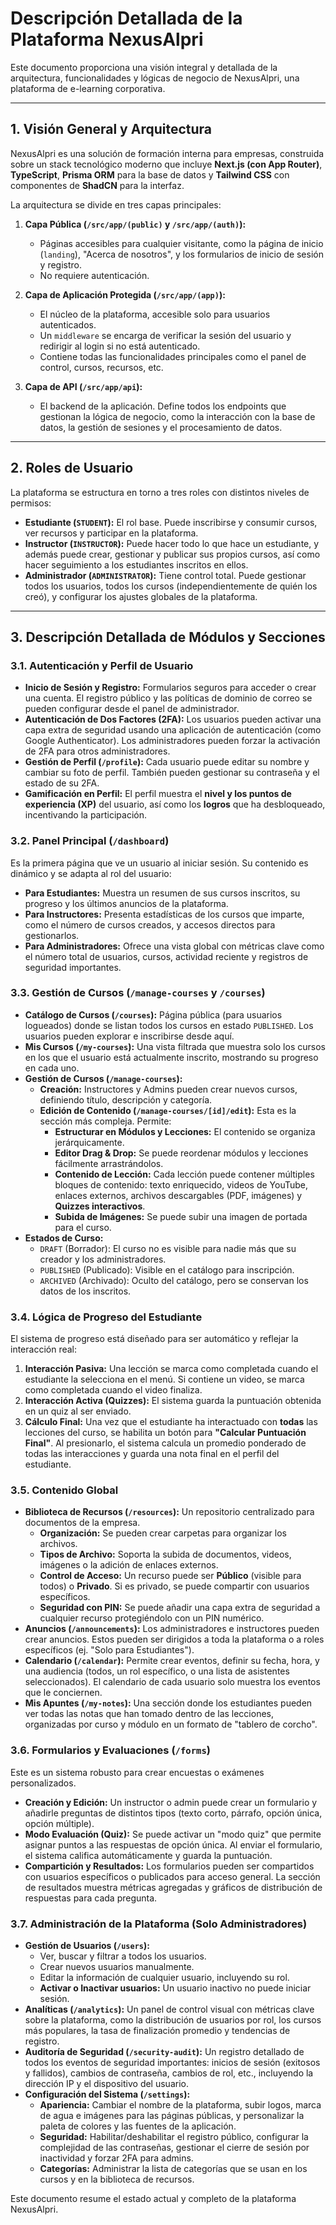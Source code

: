 
# Descripción Detallada de la Plataforma NexusAlpri

Este documento proporciona una visión integral y detallada de la arquitectura, funcionalidades y lógicas de negocio de NexusAlpri, una plataforma de e-learning corporativa.

---

## 1. Visión General y Arquitectura

NexusAlpri es una solución de formación interna para empresas, construida sobre un stack tecnológico moderno que incluye **Next.js (con App Router)**, **TypeScript**, **Prisma ORM** para la base de datos y **Tailwind CSS** con componentes de **ShadCN** para la interfaz.

La arquitectura se divide en tres capas principales:

1.  **Capa Pública (`/src/app/(public)` y `/src/app/(auth)`):**
    *   Páginas accesibles para cualquier visitante, como la página de inicio (`landing`), "Acerca de nosotros", y los formularios de inicio de sesión y registro.
    *   No requiere autenticación.

2.  **Capa de Aplicación Protegida (`/src/app/(app)`):**
    *   El núcleo de la plataforma, accesible solo para usuarios autenticados.
    *   Un `middleware` se encarga de verificar la sesión del usuario y redirigir al login si no está autenticado.
    *   Contiene todas las funcionalidades principales como el panel de control, cursos, recursos, etc.

3.  **Capa de API (`/src/app/api`):**
    *   El backend de la aplicación. Define todos los endpoints que gestionan la lógica de negocio, como la interacción con la base de datos, la gestión de sesiones y el procesamiento de datos.

---

## 2. Roles de Usuario

La plataforma se estructura en torno a tres roles con distintos niveles de permisos:

*   **Estudiante (`STUDENT`):** El rol base. Puede inscribirse y consumir cursos, ver recursos y participar en la plataforma.
*   **Instructor (`INSTRUCTOR`):** Puede hacer todo lo que hace un estudiante, y además puede crear, gestionar y publicar sus propios cursos, así como hacer seguimiento a los estudiantes inscritos en ellos.
*   **Administrador (`ADMINISTRATOR`):** Tiene control total. Puede gestionar todos los usuarios, todos los cursos (independientemente de quién los creó), y configurar los ajustes globales de la plataforma.

---

## 3. Descripción Detallada de Módulos y Secciones

### 3.1. Autenticación y Perfil de Usuario

*   **Inicio de Sesión y Registro:** Formularios seguros para acceder o crear una cuenta. El registro público y las políticas de dominio de correo se pueden configurar desde el panel de administrador.
*   **Autenticación de Dos Factores (2FA):** Los usuarios pueden activar una capa extra de seguridad usando una aplicación de autenticación (como Google Authenticator). Los administradores pueden forzar la activación de 2FA para otros administradores.
*   **Gestión de Perfil (`/profile`):** Cada usuario puede editar su nombre y cambiar su foto de perfil. También pueden gestionar su contraseña y el estado de su 2FA.
*   **Gamificación en Perfil:** El perfil muestra el **nivel y los puntos de experiencia (XP)** del usuario, así como los **logros** que ha desbloqueado, incentivando la participación.

### 3.2. Panel Principal (`/dashboard`)

Es la primera página que ve un usuario al iniciar sesión. Su contenido es dinámico y se adapta al rol del usuario:

*   **Para Estudiantes:** Muestra un resumen de sus cursos inscritos, su progreso y los últimos anuncios de la plataforma.
*   **Para Instructores:** Presenta estadísticas de los cursos que imparte, como el número de cursos creados, y accesos directos para gestionarlos.
*   **Para Administradores:** Ofrece una vista global con métricas clave como el número total de usuarios, cursos, actividad reciente y registros de seguridad importantes.

### 3.3. Gestión de Cursos (`/manage-courses` y `/courses`)

*   **Catálogo de Cursos (`/courses`):** Página pública (para usuarios logueados) donde se listan todos los cursos en estado `PUBLISHED`. Los usuarios pueden explorar e inscribirse desde aquí.
*   **Mis Cursos (`/my-courses`):** Una vista filtrada que muestra solo los cursos en los que el usuario está actualmente inscrito, mostrando su progreso en cada uno.
*   **Gestión de Cursos (`/manage-courses`):**
    *   **Creación:** Instructores y Admins pueden crear nuevos cursos, definiendo título, descripción y categoría.
    *   **Edición de Contenido (`/manage-courses/[id]/edit`):** Esta es la sección más compleja. Permite:
        *   **Estructurar en Módulos y Lecciones:** El contenido se organiza jerárquicamente.
        *   **Editor Drag & Drop:** Se puede reordenar módulos y lecciones fácilmente arrastrándolos.
        *   **Contenido de Lección:** Cada lección puede contener múltiples bloques de contenido: texto enriquecido, videos de YouTube, enlaces externos, archivos descargables (PDF, imágenes) y **Quizzes interactivos**.
        *   **Subida de Imágenes:** Se puede subir una imagen de portada para el curso.
*   **Estados de Curso:**
    *   `DRAFT` (Borrador): El curso no es visible para nadie más que su creador y los administradores.
    *   `PUBLISHED` (Publicado): Visible en el catálogo para inscripción.
    *   `ARCHIVED` (Archivado): Oculto del catálogo, pero se conservan los datos de los inscritos.

### 3.4. Lógica de Progreso del Estudiante

El sistema de progreso está diseñado para ser automático y reflejar la interacción real:

1.  **Interacción Pasiva:** Una lección se marca como completada cuando el estudiante la selecciona en el menú. Si contiene un video, se marca como completada cuando el video finaliza.
2.  **Interacción Activa (Quizzes):** El sistema guarda la puntuación obtenida en un quiz al ser enviado.
3.  **Cálculo Final:** Una vez que el estudiante ha interactuado con **todas** las lecciones del curso, se habilita un botón para **"Calcular Puntuación Final"**. Al presionarlo, el sistema calcula un promedio ponderado de todas las interacciones y guarda una nota final en el perfil del estudiante.

### 3.5. Contenido Global

*   **Biblioteca de Recursos (`/resources`):** Un repositorio centralizado para documentos de la empresa.
    *   **Organización:** Se pueden crear carpetas para organizar los archivos.
    *   **Tipos de Archivo:** Soporta la subida de documentos, videos, imágenes o la adición de enlaces externos.
    *   **Control de Acceso:** Un recurso puede ser **Público** (visible para todos) o **Privado**. Si es privado, se puede compartir con usuarios específicos.
    *   **Seguridad con PIN:** Se puede añadir una capa extra de seguridad a cualquier recurso protegiéndolo con un PIN numérico.
*   **Anuncios (`/announcements`):** Los administradores e instructores pueden crear anuncios. Estos pueden ser dirigidos a toda la plataforma o a roles específicos (ej. "Solo para Estudiantes").
*   **Calendario (`/calendar`):** Permite crear eventos, definir su fecha, hora, y una audiencia (todos, un rol específico, o una lista de asistentes seleccionados). El calendario de cada usuario solo muestra los eventos que le conciernen.
*   **Mis Apuntes (`/my-notes`):** Una sección donde los estudiantes pueden ver todas las notas que han tomado dentro de las lecciones, organizadas por curso y módulo en un formato de "tablero de corcho".

### 3.6. Formularios y Evaluaciones (`/forms`)

Este es un sistema robusto para crear encuestas o exámenes personalizados.

*   **Creación y Edición:** Un instructor o admin puede crear un formulario y añadirle preguntas de distintos tipos (texto corto, párrafo, opción única, opción múltiple).
*   **Modo Evaluación (Quiz):** Se puede activar un "modo quiz" que permite asignar puntos a las respuestas de opción única. Al enviar el formulario, el sistema califica automáticamente y guarda la puntuación.
*   **Compartición y Resultados:** Los formularios pueden ser compartidos con usuarios específicos o publicados para acceso general. La sección de resultados muestra métricas agregadas y gráficos de distribución de respuestas para cada pregunta.

### 3.7. Administración de la Plataforma (Solo Administradores)

*   **Gestión de Usuarios (`/users`):**
    *   Ver, buscar y filtrar a todos los usuarios.
    *   Crear nuevos usuarios manualmente.
    *   Editar la información de cualquier usuario, incluyendo su rol.
    *   **Activar o Inactivar usuarios:** Un usuario inactivo no puede iniciar sesión.
*   **Analíticas (`/analytics`):** Un panel de control visual con métricas clave sobre la plataforma, como la distribución de usuarios por rol, los cursos más populares, la tasa de finalización promedio y tendencias de registro.
*   **Auditoría de Seguridad (`/security-audit`):** Un registro detallado de todos los eventos de seguridad importantes: inicios de sesión (exitosos y fallidos), cambios de contraseña, cambios de rol, etc., incluyendo la dirección IP y el dispositivo del usuario.
*   **Configuración del Sistema (`/settings`):**
    *   **Apariencia:** Cambiar el nombre de la plataforma, subir logos, marca de agua e imágenes para las páginas públicas, y personalizar la paleta de colores y las fuentes de la aplicación.
    *   **Seguridad:** Habilitar/deshabilitar el registro público, configurar la complejidad de las contraseñas, gestionar el cierre de sesión por inactividad y forzar 2FA para admins.
    *   **Categorías:** Administrar la lista de categorías que se usan en los cursos y en la biblioteca de recursos.

Este documento resume el estado actual y completo de la plataforma NexusAlpri.

